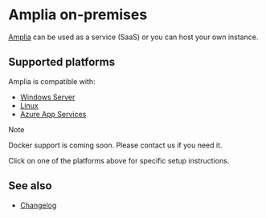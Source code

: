 ﻿# Amplia on-premises

[Amplia](../index.md) can be used as a service (SaaS) or you can host your own instance.

## Supported platforms

Amplia is compatible with:

* [Windows Server](windows/index.md)
* [Linux](linux/index.md)
* [Azure App Services](azure/index.md)

> [!NOTE]
> Docker support is coming soon. Please contact us if you need it.

Click on one of the platforms above for specific setup instructions.

## See also

* [Changelog](../changelog.md)
